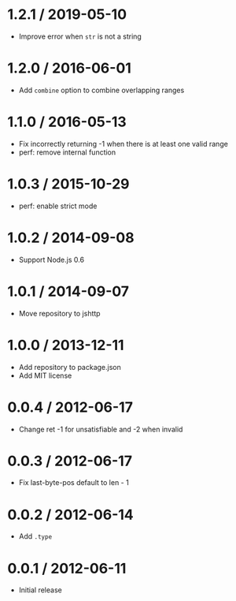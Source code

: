 1.2.1 / 2019-05-10
==================

* Improve error when `str` is not a string

1.2.0 / 2016-06-01
==================

* Add `combine` option to combine overlapping ranges

1.1.0 / 2016-05-13
==================

* Fix incorrectly returning -1 when there is at least one valid range
* perf: remove internal function

1.0.3 / 2015-10-29
==================

* perf: enable strict mode

1.0.2 / 2014-09-08
==================

* Support Node.js 0.6

1.0.1 / 2014-09-07
==================

* Move repository to jshttp

1.0.0 / 2013-12-11
==================

* Add repository to package.json
* Add MIT license

0.0.4 / 2012-06-17
==================

* Change ret -1 for unsatisfiable and -2 when invalid

0.0.3 / 2012-06-17
==================

* Fix last-byte-pos default to len - 1

0.0.2 / 2012-06-14
==================

* Add `.type`

0.0.1 / 2012-06-11
==================

* Initial release
